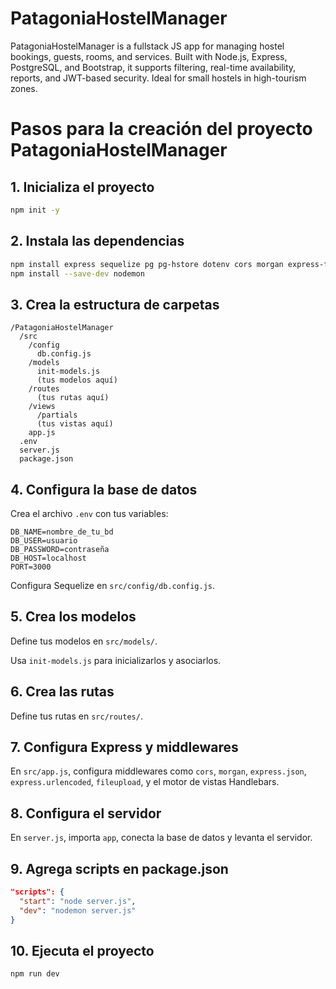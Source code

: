 # PatagoniaHostelManager
PatagoniaHostelManager is a fullstack JS app for managing hostel bookings, guests, rooms, and services. Built with Node.js, Express, PostgreSQL, and Bootstrap, it supports filtering, real-time availability, reports, and JWT-based security. Ideal for small hostels in high-tourism zones.


# Pasos para la creación del proyecto PatagoniaHostelManager

## 1. Inicializa el proyecto

```bash
npm init -y
```

## 2. Instala las dependencias

```bash
npm install express sequelize pg pg-hstore dotenv cors morgan express-fileupload express-handlebars
npm install --save-dev nodemon
```

## 3. Crea la estructura de carpetas

```
/PatagoniaHostelManager
  /src
    /config
      db.config.js
    /models
      init-models.js
      (tus modelos aquí)
    /routes
      (tus rutas aquí)
    /views
      /partials
      (tus vistas aquí)
    app.js
  .env
  server.js
  package.json
```

## 4. Configura la base de datos

Crea el archivo `.env` con tus variables:

```
DB_NAME=nombre_de_tu_bd
DB_USER=usuario
DB_PASSWORD=contraseña
DB_HOST=localhost
PORT=3000
```

Configura Sequelize en `src/config/db.config.js`.

## 5. Crea los modelos

Define tus modelos en `src/models/`.

Usa `init-models.js` para inicializarlos y asociarlos.

## 6. Crea las rutas

Define tus rutas en `src/routes/`.

## 7. Configura Express y middlewares

En `src/app.js`, configura middlewares como `cors`, `morgan`, `express.json`, `express.urlencoded`, `fileupload`, y el motor de vistas Handlebars.

## 8. Configura el servidor

En `server.js`, importa `app`, conecta la base de datos y levanta el servidor.

## 9. Agrega scripts en package.json

```json
"scripts": {
  "start": "node server.js",
  "dev": "nodemon server.js"
}
```

## 10. Ejecuta el proyecto

```bash
npm run dev
